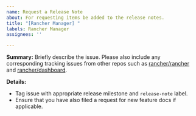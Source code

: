 ```yaml
---
name: Request a Release Note
about: For requesting items be added to the release notes.
title: "[Rancher Manager] "
labels: Rancher Manager
assignees: ''

---
```


**Summary:**
Briefly describe the issue. Please also include any corresponding tracking issues from other repos such as [rancher/rancher](https://github.com/rancher/rancher/issues) and [rancher/dashboard](https://github.com/rancher/dashboard/issues).


**Details:**
- Tag issue with appropriate release milestone and `release-note` label.
- Ensure that you have also filed a request for new feature docs if applicable.